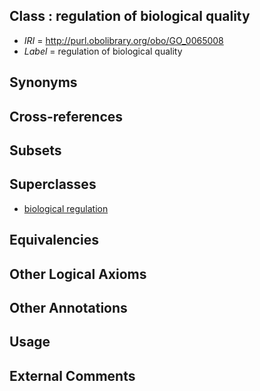 
## Class : regulation of biological quality

 * *IRI* = http://purl.obolibrary.org/obo/GO_0065008
 * *Label* = regulation of biological quality

## Synonyms


## Cross-references


## Subsets


## Superclasses

 * [biological regulation](../../GO/07/GO_0065007.md)

## Equivalencies


## Other Logical Axioms


## Other Annotations


## Usage


## External Comments

